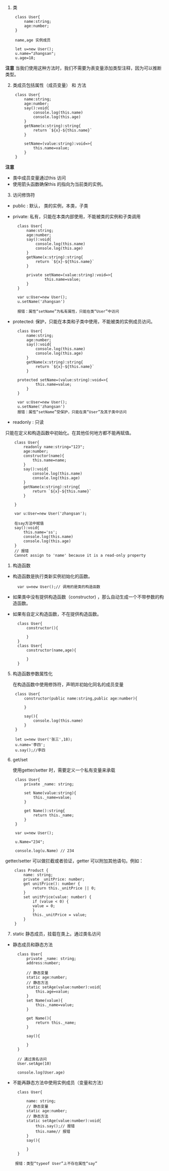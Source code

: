 1. 类
   
        class User{
            name:string;
            age:number;
        }

        name,age 实例成员

        let u=new User();
        u.name="zhangsan";
        u.age=18;
**注意**
当我们使用这种方法时，我们不需要为表变量添加类型注释，因为可以推断类型。

2. 类成员包括属性（成员变量） 和 方法
   
        class User{
            name:string;
            age:number;
            say():void{
                console.log(this.name)
                console.log(this.age)
            }
            getName(x:string):string{
                return `${x}-${this.name}`
            }

            setName=(value:string):void=>{
                this.name=value;
            }
        }
**注意**

+ 类中成员变量通过this 访问
+ 使用箭头函数确保this 的指向为当前类的实例。

3. 访问修饰符

+ public : 默认， 类的实例，本类，子类
  
+ private: 私有，只能在本类内部使用，不能被类的实例和子类调用
  
        class User{
            name:string;
            age:number;
            say():void{
                console.log(this.name)
                console.log(this.age)
            }
            getName(x:string):string{
                return `${x}-${this.name}`
            }

            private setName=(value:string):void=>{
                    this.name=value;
            }
        }

        var u:User=new User();
        u.setName('zhangsan')

        报错：属性“setName”为私有属性，只能在类“User”中访问


+ protected: 保护，只能在本类和子类中使用，不能被类的实例成员访问。

        class User{
            name:string;
            age:number;
            say():void{
                console.log(this.name)
                console.log(this.age)
            }
            getName(x:string):string{
                return `${x}-${this.name}`
            }

        protected setName=(value:string):void=>{
                this.name=value;
            }
        }

        var u:User=new User();
        u.setName('zhangsan')
        报错：属性“setName”受保护，只能在类“User”及其子类中访问

+ readonly : 只读
  
只能在定义和构造函数中初始化。在其他任何地方都不能再赋值。
  
        class User{
            readonly name:string="123";
            age:number;
            constructor(name){
                this.name=name;
            }
            say():void{                
                console.log(this.name)
                console.log(this.age)
            }
            getName(x:string):string{
                return `${x}-${this.name}`
            }

        }

        var u:User=new User('zhangsan');

        在say方法中赋值
        say():void{    
            this.name='ss';
            console.log(this.name)
            console.log(this.age)
        }
        // 报错
        Cannot assign to 'name' because it is a read-only property

1. 构造函数
   
+ 构造函数是执行类新实例初始化的函数。
   
        var u=new User();// 调用的是类的构造函数
+ 如果类中没有提供构造函数（constructor) ，那么自动生成一个不带参数的构造函数。
+ 如果有自定义构造函数，不在提供构造函数。
  
        class User{
            constructor(){

            }
        }
        class User{
            constructor(name,age){
                
            }
        }
5. 构造函数参数属性化
   
   在构造函数中使用修饰符，声明并初始化同名的成员变量

        class User{
            constructor(public name:string,public age:number){

            }

            say(){
                console.log(this.name)
            }
        }

        let u=new User('张三',18);
        u.name='李四';
        u.say();//李四

6. get/set
   
   使用getter/setter 时，需要定义一个私有变量来承载

        class User{
            private _name: string;

            set Name(value:string){
                this._name=value;
            }

            get Name():string{
                return this._name;
            }
        }
        
        var u=new User();

        u.Name="234";

        console.log(u.Name) // 234

getter/setter 可以做拦截或者验证，getter 可以附加其他语句。例如：

        class Product {
            name: string;
            private _unitPrice: number;
            get unitPrice(): number {
                return this._unitPrice || 0;
            }
            set unitPrice(value: number) {
                if (value < 0) {
                value = 0;
                }
                this._unitPrice = value;
            }
        }

7. static 静态成员，挂载在类上。通过类名访问

+ 静态成员和静态方法
  
        class User{
            private _name: string;
            address:number;
            
            // 静态变量
            static age:number;
            // 静态方法
            static setAge(value:number):void{
                this.age=value;
            }
            set Name(value){
                this._name=value;
            }

            get Name(){
                return this._name;
            }

            say(){
                
            }
        }

        // 通过类名访问
        User.setAge(10)

        console.log(User.age)
+ 不能再静态方法中使用实例成员（变量和方法）
  
        class User{          
            
            name: string;
            // 静态变量
            static age:number;
            // 静态方法
            static setAge(value:number):void{
                this.say();// 报错
                this.name// 报错
            }        
            say(){
                
            }
        }

       报错：类型“typeof User”上不存在属性“say”

       